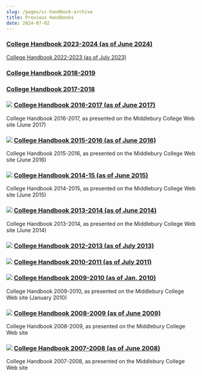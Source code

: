 ```yaml
---
slug: /pages/vi-handbook-archive
title: Previous Handbooks
date: 2024-07-02
---
```

### [College Handbook 2023-2024 (as of June 2024)](/assets/middlebury-handbook-23-24.pdf)

[College Handbook 2022-2023 (as of July 2023)](/assets/middlebury_handbook_2022-2023.pdf)

### [College Handbook 2018-2019](https://web.archive.org/web/20210115184109/http://www.middlebury.edu/about/handbook/handbook_archive/handbook-2018-2019)

### [College Handbook 2017-2018](https://web.archive.org/web/20210115184109/http://www.middlebury.edu/about/handbook/handbook_archive/handbook-2017-2018)

### ![](https://www.middlebury.edu/modules/file/icons/application-pdf.png) [College Handbook 2016-2017 (as of June 2017)](https://www.middlebury.edu/office/sites/www.middlebury.edu.office/files/2022-12/collegehandbookmiddlebury2016_2017.pdf?fv=acSouxDD)

College Handbook 2016-2017, as presented on the Middlebury College Web site (June 2017)

### ![](https://www.middlebury.edu/modules/file/icons/application-pdf.png) [College Handbook 2015-2016 (as of June 2016)](https://www.middlebury.edu/office/sites/www.middlebury.edu.office/files/2022-12/collegehandbookmiddlebury2015_2016.pdf?fv=7tQsUA7)

College Handbook 2015-2016, as presented on the Middlebury College Web site (June 2016)

### ![](https://www.middlebury.edu/modules/file/icons/application-pdf.png) [College Handbook 2014-15 (as of June 2015)](https://www.middlebury.edu/office/sites/www.middlebury.edu.office/files/2022-12/collegehandbookmiddlebury2014_2015.pdf?fv=8R9qHk_t)

College Handbook 2014-2015, as presented on the Middlebury College Web site (June 2015)

### ![](https://www.middlebury.edu/modules/file/icons/application-pdf.png) [College Handbook 2013-2014 (as of June 2014)](https://www.middlebury.edu/office/sites/www.middlebury.edu.office/files/2022-12/collegehandbookmiddlebury2013_2014.pdf?fv=AysFKVjv)

College Handbook 2013-2014, as presented on the Middlebury College Web site (June 2014)

### ![](https://www.middlebury.edu/modules/file/icons/application-pdf.png) [College Handbook 2012-2013 (as of July 2013)](https://www.middlebury.edu/office/sites/www.middlebury.edu.office/files/2022-12/collegehandbookmiddlebury2012_2013.pdf?fv=QG_aeHsd)

### ![](https://www.middlebury.edu/modules/file/icons/application-pdf.png) [College Handbook 2010-2011 (as of July 2011)](https://www.middlebury.edu/office/sites/www.middlebury.edu.office/files/2022-12/collegehandbookmiddlebury2010_2011.pdf?fv=ri03udQT)

### ![](https://www.middlebury.edu/modules/file/icons/application-pdf.png) [College Handbook 2009-2010 (as of Jan. 2010)](https://www.middlebury.edu/office/sites/www.middlebury.edu.office/files/2022-12/collegehandbookmiddlebury2009_2010.pdf?fv=r4h2unEb)

College Handbook 2009-2010, as presented on the Middlebury College Web site (January 2010)

### ![](https://www.middlebury.edu/modules/file/icons/application-pdf.png) [College Handbook 2008-2009 (as of June 2009)](https://www.middlebury.edu/office/sites/www.middlebury.edu.office/files/2022-12/collegehandbookmiddlebury2008_2009.pdf?fv=5qX5CVDM)

College Handbook 2008-2009, as presented on the Middlebury College Web site

### ![](https://www.middlebury.edu/modules/file/icons/application-pdf.png) [College Handbook 2007-2008 (as of June 2008)](https://www.middlebury.edu/office/sites/www.middlebury.edu.office/files/2022-12/collegehandbookmiddlebury2007_2008.pdf?fv=SrlJAH96)

College Handbook 2007-2008, as presented on the Middlebury College Web site
